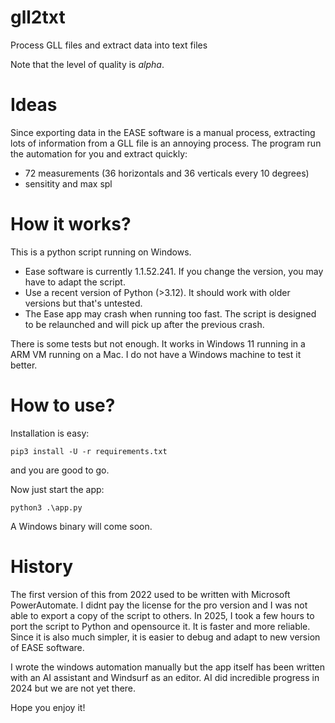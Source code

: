 # gll2txt
Process GLL files and extract data into text files

Note that the level of quality is *alpha*.

# Ideas

Since exporting data in the EASE software is a manual process, extracting lots of information from a GLL file is an annoying process.
The program run the automation for you and extract quickly:

- 72 measurements (36 horizontals and 36 verticals every 10 degrees)
- sensitity and max spl

# How it works?

This is a python script running on Windows.

- Ease software is currently 1.1.52.241. If you change the version, you may have to adapt the script.
- Use a recent version of Python (>3.12). It should work with older versions but that's untested.
- The Ease app may crash when running too fast. The script is designed to be relaunched and will pick up after the previous crash.

There is some tests but not enough. It works in Windows 11 running in a ARM VM running on a Mac. I do not have a Windows machine to test it better.

# How to use?

Installation is easy:
```
pip3 install -U -r requirements.txt
```

and you are good to go.

Now just start the app:
```
python3 .\app.py
```

A Windows binary will come soon.

# History

The first version of this from 2022 used to be written with Microsoft PowerAutomate. I didnt pay the license for the pro version and I was not able to export a copy of the script to others. In 2025, I took a few hours to port the script to Python and opensource it. It is faster and more reliable. Since it is also much simpler, it is easier to debug and adapt to new version of EASE software.

I wrote the windows automation manually but the app itself has been written with an AI assistant and Windsurf as an editor. AI did incredible progress in 2024 but we are not yet there.

Hope you enjoy it!
